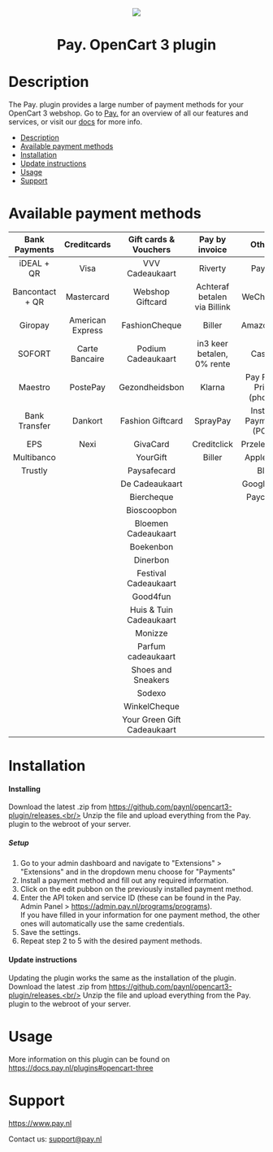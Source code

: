 <p align="center">
  <img src="https://www.pay.nl/uploads/1/brands/main_logo.png" />
</p>
<h1 align="center">Pay. OpenCart 3 plugin</h1>

# Description

The Pay. plugin provides a large number of payment methods for your OpenCart 3 webshop. 
Go to  [Pay.](https://www.pay.nl) for an overview of all our features and services, or visit our [docs](https://docs.pay.nl/plugins#opencart-three) for more info.

- [Description](#description)
- [Available payment methods](#available-payment-methods)
- [Installation](#installation)
- [Update instructions](#update-instructions)
- [Usage](#usage)
- [Support](#support)

# Available payment methods

Bank Payments | Creditcards | Gift cards & Vouchers | Pay by invoice | Others |
:-----------: | :-----------: | :-----------: | :-----------: | :-----------: |
iDEAL + QR |Visa | VVV Cadeaukaart | Riverty | PayPal |
Bancontact + QR |  Mastercard | Webshop Giftcard | Achteraf betalen via Billink | WeChatPay | 
Giropay |American Express | FashionCheque | Biller | AmazonPay |
SOFORT | Carte Bancaire | Podium Cadeaukaart | in3 keer betalen, 0% rente | Cashly | Alipay |
Maestro | PostePay | Gezondheidsbon | Klarna | Pay Fixed Price (phone) |
Bank Transfer | Dankort | Fashion Giftcard | SprayPay | Instore Payments (POS) |
EPS | Nexi | GivaCard | Creditclick | Przelewy24 |
Multibanco |  | YourGift | Biller | Apple Pay |
Trustly |  | Paysafecard |  | Blik |
|  |  | De Cadeaukaart |  | Google Pay |
|  |  | Biercheque |  | Payconiq |
|  |  | Bioscoopbon |  |  |
|  |  | Bloemen Cadeaukaart |  |  |
|  |  | Boekenbon |  |  |
|  |  | Dinerbon |  |  |
|  |  | Festival Cadeaukaart |  |  |
|  |  | Good4fun |  |  |
|  |  | Huis & Tuin Cadeaukaart |  |  |
|  |  | Monizze |  |  |
|  |  | Parfum cadeaukaart |  |  |
|  |  | Shoes and Sneakers |  |  |
|  |  | Sodexo |  |  |
|  |  | WinkelCheque |  |  |
|  |  | Your Green Gift Cadeaukaart |  |  |

# Installation
#### Installing

Download the latest .zip from https://github.com/paynl/opencart3-plugin/releases.<br/>
Unzip the file and upload everything from the Pay. plugin to the webroot of your server.


##### Setup

1. Go to your admin dashboard and navigate to "Extensions" > "Extensions" and in the dropdown menu choose for "Payments"
2. Install a payment method and fill out any required information.
3. Click on the edit pubbon on the previously installed payment method.
4. Enter the API token and service ID (these can be found in the Pay. Admin Panel > https://admin.pay.nl/programs/programs).<br/>If you have filled in your information for one payment method, the other ones will automatically use the same credentials.
5. Save the settings.
6. Repeat step 2 to 5 with the desired payment methods.


#### Update instructions

Updating the plugin works the same as the installation of the plugin.<br/>
Download the latest .zip from https://github.com/paynl/opencart3-plugin/releases.<br/>
Unzip the file and upload everything from the Pay. plugin to the webroot of your server.

# Usage

More information on this plugin can be found on https://docs.pay.nl/plugins#opencart-three

# Support
https://www.pay.nl

Contact us: support@pay.nl
